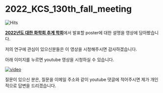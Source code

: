 # 2022_KCS_130th_fall_meeting

![Hits](https://hits.seeyoufarm.com/api/count/incr/badge.svg?url=https%3A%2F%2Fgithub.com%2Fthereexist%2F2022_KCS_130th_fall_meeting&count_bg=%2379C83D&title_bg=%23555555&icon=&icon_color=%23E7E7E7&title=hits&edge_flat=false)

[**2022년도 대한 화학회 추계 학회**](http://new.kcsnet.or.kr/symposium)에서 발표할 poster에 대한 설명을 영상에 담아봤습니다. 

저의 연구에 관심이 있으신분들은 이 영상을 시청해주시면 감사하겠습니다.

아래 이미지를 누르면 youtube 영상을 시청하실 수 있습니다.

[![video](https://img.youtube.com/vi/9qhBx5Hymh0/0.jpg)](https://www.youtube.com/watch?v=9qhBx5Hymh0)

질문이 있으신 분은, 질문을 이메일 주소와 같이 youtube 댓글에 적어주시면 제가 개인적으로 답변을 드리겠습니다.


